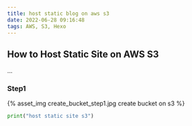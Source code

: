 ```yaml
---
title: host static blog on aws s3
date: 2022-06-28 09:16:48
tags: AWS, S3, Hexo
---
```


## How to Host Static Site on AWS S3

...

### Step1

{% asset_img create_bucket_step1.jpg create bucket on s3 %}

```python
print("host static site s3")
```
